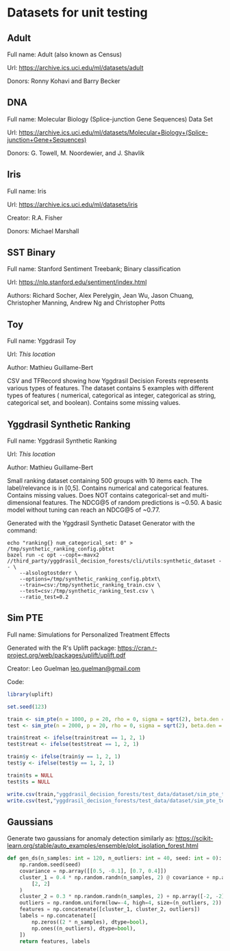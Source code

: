 # Datasets for unit testing

## Adult

Full name: Adult (also known as Census)

Url: https://archive.ics.uci.edu/ml/datasets/adult

Donors: Ronny Kohavi and Barry Becker

## DNA

Full name: Molecular Biology (Splice-junction Gene Sequences) Data Set

Url:
https://archive.ics.uci.edu/ml/datasets/Molecular+Biology+(Splice-junction+Gene+Sequences)

Donors: G. Towell, M. Noordewier, and J. Shavlik

## Iris

Full name: Iris

Url: https://archive.ics.uci.edu/ml/datasets/iris

Creator: R.A. Fisher

Donors: Michael Marshall

## SST Binary

Full name: Stanford Sentiment Treebank; Binary classification

Url: https://nlp.stanford.edu/sentiment/index.html

Authors: Richard Socher, Alex Perelygin, Jean Wu, Jason Chuang, Christopher
Manning, Andrew Ng and Christopher Potts

## Toy

Full name: Yggdrasil Toy

Url: *This location*

Author: Mathieu Guillame-Bert

CSV and TFRecord showing how Yggdrasil Decision Forests represents various types
of features. The dataset contains 5 examples with different types of features (
numerical, categorical as integer, categorical as string, categorical set, and
boolean). Contains some missing values.

## Yggdrasil Synthetic Ranking

Full name: Yggdrasil Synthetic Ranking

Url: *This location*

Author: Mathieu Guillame-Bert

Small ranking dataset containing 500 groups with 10 items each. The
label/relevance is in [0,5]. Contains numerical and categorical features.
Contains missing values. Does NOT contains categorical-set and multi-dimensional
features. The NDCG@5 of random predictions is ~0.50. A basic model without
tuning can reach an NDCG@5 of ~0.77.

Generated with the Yggdrasil Synthetic Dataset Generator with the command:

```
echo "ranking{} num_categorical_set: 0" > /tmp/synthetic_ranking_config.pbtxt
bazel run -c opt --copt=-mavx2 //third_party/yggdrasil_decision_forests/cli/utils:synthetic_dataset -- \
    --alsologtostderr \
    --options=/tmp/synthetic_ranking_config.pbtxt\
    --train=csv:/tmp/synthetic_ranking_train.csv \
    --test=csv:/tmp/synthetic_ranking_test.csv \
    --ratio_test=0.2
```

## Sim PTE

Full name: Simulations for Personalized Treatment Effects

Generated with the R's Uplift package:
https://cran.r-project.org/web/packages/uplift/uplift.pdf

Creator: Leo Guelman <leo.guelman@gmail.com>

Code:

```r
library(uplift)

set.seed(123)

train <- sim_pte(n = 1000, p = 20, rho = 0, sigma = sqrt(2), beta.den = 4)
test <- sim_pte(n = 2000, p = 20, rho = 0, sigma = sqrt(2), beta.den = 4)

train$treat <- ifelse(train$treat == 1, 2, 1)
test$treat <- ifelse(test$treat == 1, 2, 1)

train$y <- ifelse(train$y == 1, 2, 1)
test$y <- ifelse(test$y == 1, 2, 1)

train$ts = NULL
test$ts = NULL

write.csv(train,"yggdrasil_decision_forests/test_data/dataset/sim_pte_train.csv", row.names=F, quote=F)
write.csv(test,"yggdrasil_decision_forests/test_data/dataset/sim_pte_test.csv", row.names=F, quote=F)
```

## Gaussians

Generate two gaussians for anomaly detection similarly as:
https://scikit-learn.org/stable/auto_examples/ensemble/plot_isolation_forest.html

```python
def gen_ds(n_samples: int = 120, n_outliers: int = 40, seed: int = 0):
    np.random.seed(seed)
    covariance = np.array([[0.5, -0.1], [0.7, 0.4]])
    cluster_1 = 0.4 * np.random.randn(n_samples, 2) @ covariance + np.array(
        [2, 2]
    )
    cluster_2 = 0.3 * np.random.randn(n_samples, 2) + np.array([-2, -2])
    outliers = np.random.uniform(low=-4, high=4, size=(n_outliers, 2))
    features = np.concatenate([cluster_1, cluster_2, outliers])
    labels = np.concatenate([
        np.zeros((2 * n_samples), dtype=bool),
        np.ones((n_outliers), dtype=bool),
    ])
    return features, labels
```
